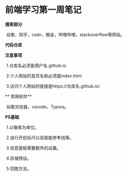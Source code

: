 # 前端学习第一周笔记



**搜索部分**

​    谷歌，知乎，csdn，掘金，哔哩哔哩，stackoverflow等网站。

**代码仓库**

  **注意事项**

​    1.仓库名必须是用户名.github.io

​    2.个人网站的首页名称必须是index.html

​    3.访问个人网站的链接是https://仓库名.github.io/

** 常用软件**

​    谷歌浏览器，vscode，Typora。

**PS基础**

​    1.以像素为单位。

​    2.自行开启标尺以及智能参考线等。

​    3.信息面板需要额外的设置。

​    4.存储预设。

​    5.切图方法。
